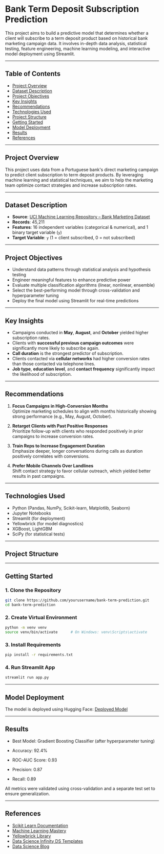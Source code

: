 # Bank Term Deposit Subscription Prediction

This project aims to build a predictive model that determines whether a client will subscribe to a term deposit product based on historical bank marketing campaign data. It involves in-depth data analysis, statistical testing, feature engineering, machine learning modeling, and interactive model deployment using Streamlit.

---

## Table of Contents

- [Project Overview](#project-overview)
- [Dataset Description](#dataset-description)
- [Project Objectives](#project-objectives)
- [Key Insights](#key-insights)
- [Recommendations](#recommendations)
- [Technologies Used](#technologies-used)
- [Project Structure](#project-structure)
- [Getting Started](#getting-started)
- [Model Deployment](#model-deployment)
- [Results](#results)
- [References](#references)

---

## Project Overview

This project uses data from a Portuguese bank's direct marketing campaign to predict client subscription to term deposit products. By leveraging machine learning and statistical techniques, we aim to help the marketing team optimize contact strategies and increase subscription rates.

---

## Dataset Description

- **Source**: [UCI Machine Learning Repository – Bank Marketing Dataset](https://archive.ics.uci.edu/ml/datasets/Bank+Marketing)
- **Records**: 45,211
- **Features**: 16 independent variables (categorical & numerical), and 1 binary target variable (`y`)
- **Target Variable**: `y` (1 = client subscribed, 0 = not subscribed)

---

## Project Objectives

- Understand data patterns through statistical analysis and hypothesis testing
- Engineer meaningful features to enhance predictive power
- Evaluate multiple classification algorithms (linear, nonlinear, ensemble)
- Select the best-performing model through cross-validation and hyperparameter tuning
- Deploy the final model using Streamlit for real-time predictions

---

## Key Insights

- Campaigns conducted in **May**, **August**, and **October** yielded higher subscription rates.
- Clients with **successful previous campaign outcomes** were significantly more likely to subscribe again.
- **Call duration** is the strongest predictor of subscription.
- Clients contacted via **cellular networks** had higher conversion rates than those contacted via telephone lines.
- **Job type**, **education level**, and **contact frequency** significantly impact the likelihood of subscription.

---

## Recommendations

1. **Focus Campaigns in High-Conversion Months**  
   Optimize marketing schedules to align with months historically showing strong performance (e.g., May, August, October).

2. **Retarget Clients with Past Positive Responses**  
   Prioritize follow-up with clients who responded positively in prior campaigns to increase conversion rates.

3. **Train Reps to Increase Engagement Duration**  
   Emphasize deeper, longer conversations during calls as duration positively correlates with conversions.

4. **Prefer Mobile Channels Over Landlines**  
   Shift contact strategy to favor cellular outreach, which yielded better results in past campaigns.

---

## Technologies Used

- Python (Pandas, NumPy, Scikit-learn, Matplotlib, Seaborn)
- Jupyter Notebooks
- Streamlit (for deployment)
- Yellowbrick (for model diagnostics)
- XGBoost, LightGBM
- SciPy (for statistical tests)

---

## Project Structure



---

## Getting Started

### 1. Clone the Repository

```bash
git clone https://github.com/yourusername/bank-term-prediction.git
cd bank-term-prediction
```

### 2. Create Virtual Environment
```bash
python -m venv venv
source venv/bin/activate      # On Windows: venv\Scripts\activate
```

### 3. Install Requirements
```bash
pip install -r requirements.txt
```

### 4. Run Streamlit App
```bash
streamlit run app.py
```

---

## Model Deployment

The model is deployed using Hugging Face:
 [Deployed Model]([https://your-streamlit-app-url](https://huggingface.co/Berlana/term-deposit-subcription/blob/main/final_term_deposit_model.pkl))

---

 ##  Results

- Best Model: Gradient Boosting Classifier (after hyperparameter tuning)

- Accuracy: 92.4%

- ROC-AUC Score: 0.93

- Precision: 0.87

- Recall: 0.89

All metrics were validated using cross-validation and a separate test set to ensure generalization.

---

## References

* [Scikit Learn Documentation](https://scikit-learn.org/stable/modules/generated/sklearn.ensemble.ExtraTreesRegressor.html)
* [Machine Learning Mastery](https://machinelearningmastery.com/extra-trees-ensemble-with-python/)
* [Yellowbrick Library](https://www.scikit-yb.org/en/latest/)
* [Data Science Infinity DS Templates](https://data-science-infinity.teachable.com/)
* [Data Science Blog](https://www.reneshbedre.com/blog/anova.html)
